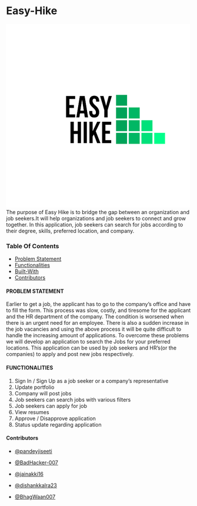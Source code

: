 # Easy-Hike
![](https://github.com/pandeyjiseeti/Easy-Hike/blob/master/easy_hike/assets/logo_dark.png)
<br>
The purpose of Easy Hike is to bridge the gap between an organization and job seekers.It will help organizations and job seekers to connect and grow together. In this application, job seekers can search for jobs according to their degree, skills, preferred location, and company. 

### Table Of Contents
 - [ Problem Statement](https://github.com/pandeyjiseeti/Easy-Hike#table-of-contents)
 - [ Functionalities](https://github.com/pandeyjiseeti/Easy-Hike#functionalities)
 - [ Built-With](https://github.com/pandeyjiseeti/Easy-Hike#built-with)
 - [ Contributors](https://github.com/pandeyjiseeti/Easy-Hike#contributors)


#### PROBLEM STATEMENT 

Earlier to get a job, the applicant has to go to the company’s office and have to fill the form. This process was slow, costly, and tiresome for the applicant and the HR department of the company. The condition is worsened when there is an urgent need for an employee. There is also a sudden increase in the job vacancies and using the above process it will be quite difficult to handle the increasing amount of applications.
To overcome these problems we will develop an application to search the Jobs for your preferred locations. This application can be used by job seekers and HR’s(or the companies) to apply and post new jobs respectively.

#### FUNCTIONALITIES

  1) Sign In / Sign Up as a job seeker or a company’s representative
  2) Update portfolio
  3) Company will post jobs
  4) Job seekers can  search jobs with various filters
  5) Job seekers can apply for job
  6) View resumes
  7) Approve / Disapprove application
  8) Status update regarding application

        
#### Contributors
   - [@pandeyjiseeti](https://github.com/pandeyjiseeti)
   
   - [@BadHacker-007](https://github.com/BadHacker-007)
   
   - [@jainakki16](https://github.com/jainakki16)
   
   - [@dishankkalra23](https://github.com/dishankkalra23)
   - [@BhagWaan007](https://github.com/BhagWaan007)


